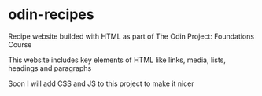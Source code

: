 # odin-recipes

Recipe website builded with HTML as part of The Odin Project: Foundations Course

This website includes key elements of HTML like links, media, lists, headings and paragraphs

Soon I will add CSS and JS to this project to make it nicer 